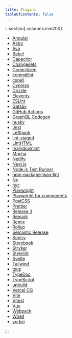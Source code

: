```yaml
---
title: Plugins
tableOfContents: false
---
```


:::section{.columns.min200}

- [Angular][1]
- [Astro][2]
- [Ava][3]
- [Babel][4]
- [Capacitor][5]
- [Changesets][6]
- [Commitizen][7]
- [commitlint][8]
- [cspell][9]
- [Cypress][10]
- [Drizzle][11]
- [Eleventy][12]
- [ESLint][13]
- [Gatsby][14]
- [GitHub Actions][15]
- [GraphQL Codegen][16]
- [husky][17]
- [Jest][18]
- [Lefthook][19]
- [lint-staged][20]
- [LintHTML][21]
- [markdownlint][22]
- [Mocha][23]
- [Netlify][24]
- [Next.js][25]
- [Node.js Test Runner][26]
- [npm-package-json-lint][27]
- [Nx][28]
- [nyc][29]
- [Playwright][30]
- [Playwright for components][31]
- [PostCSS][32]
- [Prettier][33]
- [Release It][34]
- [Remark][35]
- [Remix][36]
- [Rollup][37]
- [Semantic Release][38]
- [Sentry][39]
- [Storybook][40]
- [Stryker][41]
- [Stylelint][42]
- [Svelte][43]
- [Tailwind][44]
- [tsup][45]
- [TypeDoc][46]
- [TypeScript][47]
- [unbuild][48]
- [Vercel OG][49]
- [Vite][50]
- [Vitest][51]
- [Vue][52]
- [Webpack][53]
- [Wireit][54]
- [yorkie][55]

:::

[1]: /reference/plugins/angular 'Angular'
[2]: /reference/plugins/astro 'Astro'
[3]: /reference/plugins/ava 'Ava'
[4]: /reference/plugins/babel 'Babel'
[5]: /reference/plugins/capacitor 'Capacitor'
[6]: /reference/plugins/changesets 'Changesets'
[7]: /reference/plugins/commitizen 'Commitizen'
[8]: /reference/plugins/commitlint 'commitlint'
[9]: /reference/plugins/cspell 'cspell'
[10]: /reference/plugins/cypress 'Cypress'
[11]: /reference/plugins/drizzle 'Drizzle'
[12]: /reference/plugins/eleventy 'Eleventy'
[13]: /reference/plugins/eslint 'ESLint'
[14]: /reference/plugins/gatsby 'Gatsby'
[15]: /reference/plugins/github-actions 'GitHub Actions'
[16]: /reference/plugins/graphql-codegen 'GraphQL Codegen'
[17]: /reference/plugins/husky 'husky'
[18]: /reference/plugins/jest 'Jest'
[19]: /reference/plugins/lefthook 'Lefthook'
[20]: /reference/plugins/lint-staged 'lint-staged'
[21]: /reference/plugins/linthtml 'LintHTML'
[22]: /reference/plugins/markdownlint 'markdownlint'
[23]: /reference/plugins/mocha 'Mocha'
[24]: /reference/plugins/netlify 'Netlify'
[25]: /reference/plugins/next 'Next.js'
[26]: /reference/plugins/node-test-runner 'Node.js Test Runner'
[27]: /reference/plugins/npm-package-json-lint 'npm-package-json-lint'
[28]: /reference/plugins/nx 'Nx'
[29]: /reference/plugins/nyc 'nyc'
[30]: /reference/plugins/playwright 'Playwright'
[31]: /reference/plugins/playwright-ct 'Playwright for components'
[32]: /reference/plugins/postcss 'PostCSS'
[33]: /reference/plugins/prettier 'Prettier'
[34]: /reference/plugins/release-it 'Release It'
[35]: /reference/plugins/remark 'Remark'
[36]: /reference/plugins/remix 'Remix'
[37]: /reference/plugins/rollup 'Rollup'
[38]: /reference/plugins/semantic-release 'Semantic Release'
[39]: /reference/plugins/sentry 'Sentry'
[40]: /reference/plugins/storybook 'Storybook'
[41]: /reference/plugins/stryker 'Stryker'
[42]: /reference/plugins/stylelint 'Stylelint'
[43]: /reference/plugins/svelte 'Svelte'
[44]: /reference/plugins/tailwind 'Tailwind'
[45]: /reference/plugins/tsup 'tsup'
[46]: /reference/plugins/typedoc 'TypeDoc'
[47]: /reference/plugins/typescript 'TypeScript'
[48]: /reference/plugins/unbuild 'unbuild'
[49]: /reference/plugins/vercel-og 'Vercel OG'
[50]: /reference/plugins/vite 'Vite'
[51]: /reference/plugins/vitest 'Vitest'
[52]: /reference/plugins/vue 'Vue'
[53]: /reference/plugins/webpack 'Webpack'
[54]: /reference/plugins/wireit 'Wireit'
[55]: /reference/plugins/yorkie 'yorkie'
